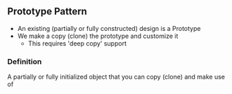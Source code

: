 ## Prototype Pattern

* An existing (partially or fully constructed) design is a Prototype
* We make a copy (clone) the prototype and customize it
  * This requires 'deep copy' support
  
### Definition
A partially or fully initialized object that you can copy (clone) and make use of
